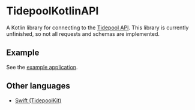 [api-docs]: <https://tidepool.stoplight.io/docs/tidepool-api/7ef2485b09b04-welcome> "Tidepool Stoplight Docs"
[example]: <https://github.com/tidepool-org/AndroidCarePartner> "Android Care Partner Application"
[swift-api]: <https://github.com/tidepool-org/TidepoolKit> "Swift Library for Backend Communication"

# TidepoolKotlinAPI

A Kotlin library for connecting to the [Tidepool API][api-docs].
This library is currently unfinished, so not all requests and schemas are implemented.

## Example

See the [example application][example].

## Other languages

* [Swift (TidepoolKit)][swift-api]
